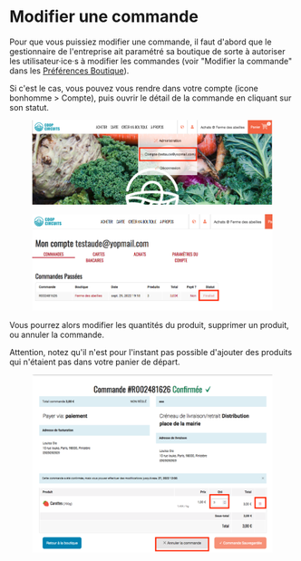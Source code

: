 # Modifier une commande

Pour que vous puissiez modifier une commande, il faut d'abord que le gestionnaire de l'entreprise ait paramétré sa boutique de sorte à autoriser les utilisateur·ice·s à modifier les commandes (voir "Modifier la commande" dans les [Préférences Boutique](https://guide.openfoodnetwork.org/v/fr/basic-features/enterprise-profile/enterprise-settings#preferences-boutique)).

Si c'est le cas, vous pouvez vous rendre dans votre compte (icone bonhomme > Compte), puis ouvrir le détail de la commande en cliquant sur son statut.

<figure><img src="../.gitbook/assets/Screen Shot 2022-09-29 at 19.22.24.png" alt=""><figcaption></figcaption></figure>

<figure><img src="../.gitbook/assets/Screen Shot 2022-09-29 at 19.22.35.png" alt=""><figcaption></figcaption></figure>

Vous pourrez alors modifier les quantités du produit, supprimer un produit, ou annuler la commande.

Attention, notez qu'il n'est pour l'instant pas possible d'ajouter des produits qui n'étaient pas dans votre panier de départ.

<figure><img src="../.gitbook/assets/Screen Shot 2022-09-29 at 19.23.06.png" alt=""><figcaption></figcaption></figure>
